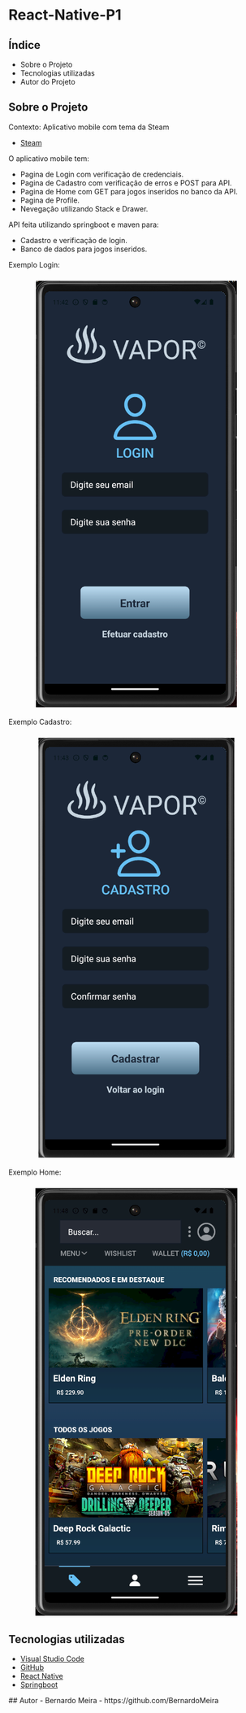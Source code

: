 # React-Native-P1

## Índice

<ul>
    <li>Sobre o Projeto</li>
    <li>Tecnologias utilizadas</li>
    <li>Autor do Projeto</li>
</ul>

## Sobre o Projeto

Contexto: Aplicativo mobile com tema da Steam

- [Steam](https://store.steampowered.com/?l=portuguese)

O aplicativo mobile tem:
- Pagina de Login com verificação de credenciais.
- Pagina de Cadastro com verificação de erros e POST para API.
- Pagina de Home com GET para jogos inseridos no banco da API.
- Pagina de Profile.
- Nevegação utilizando Stack e Drawer.

API feita utilizando springboot e maven para:
- Cadastro e verificação de login.
- Banco de dados para jogos inseridos.

Exemplo Login:
<h3 align="center">
    <img src="pagina-login.png">
</h3>

Exemplo Cadastro:
<h3 align="center">
    <img src="pagina-cadastro.png">
</h3>

Exemplo Home:
<h3 align="center">
    <img src="pagina-home.png">
</h3>

##  Tecnologias utilizadas

- [Visual Studio Code](https://code.visualstudio.com/)
- [GitHub](https://github.com/)
- [React Native](https://reactnative.dev/)
- [Springboot](https://spring.io/projects/spring-boot)

</div>
## Autor
- Bernardo Meira - https://github.com/BernardoMeira
